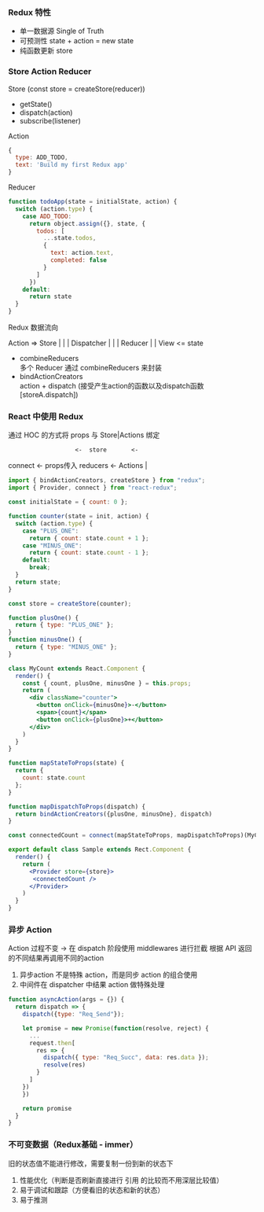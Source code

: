 

### Redux 特性

- 单一数据源 Single of Truth
- 可预测性 state + action = new state
- 纯函数更新 store


### Store Action Reducer

Store (const store = createStore(reducer))
- getState()
- dispatch(action)
- subscribe(listener)

Action  
``` javascript
{
  type: ADD_TODO,
  text: 'Build my first Redux app'
}
```

Reducer  
``` js
function todoApp(state = initialState, action) {
  switch (action.type) {
    case ADD_TODO:
      return object.assign({}, state, {
        todos: [
          ...state.todos,
          {
            text: action.text,
            completed: false
          }
        ]
      })
    default:
      return state
  }
}
```

Redux 数据流向

Action      =>      Store
  |                   |
  |                 Dispatcher
  |                   |
  |                  Reducer
  |                   |
View      <=       state


- combineReducers  
多个 Reducer 通过 combineReducers 来封装  
- bindActionCreators  
action + dispatch (接受产生action的函数以及dispatch函数[storeA.dispatch])


### React 中使用 Redux

通过 HOC 的方式将 props 与 Store|Actions 绑定

                       <-  store       <-
connect <- props传入                   reducers
                       <-  Actions       |


``` jsx
import { bindActionCreators, createStore } from "redux";
import { Provider, connect } from "react-redux";

const initialState = { count: 0 };

function counter(state = init, action) {
  switch (action.type) {
    case "PLUS_ONE":
      return { count: state.count + 1 };
    case "MINUS_ONE":
      return { count: state.count - 1 };
    default:
      break;
  }
  return state;
}

const store = createStore(counter);

function plusOne() {
  return { type: "PLUS_ONE" };
}
function minusOne() {
  return { type: "MINUS_ONE" };
}

class MyCount extends React.Component {
  render() {
    const { count, plusOne, minusOne } = this.props;
    return (
      <div className="counter">
        <button onClick={minusOne}>-</button>
        <span>{count}</span>
        <button onClick={plusOne}>+</button>
      </div>
    ) 
  }
}

function mapStateToProps(state) {
  return {
    count: state.count
  };
}

function mapDispatchToProps(dispatch) {
  return bindActionCreators({plusOne, minusOne}, dispatch)
}

const connectedCount = connect(mapStateToProps, mapDispatchToProps)(MyCount)

export default class Sample extends Rect.Component {
  render() {
    return (
      <Provider store={store}>
       <connectedCount />
      </Provider>
    )
  }
}
```


### 异步 Action

Action 过程不变 -> 在 dispatch 阶段使用 middlewares 进行拦截
根据 API 返回的不同结果再调用不同的action 

1. 异步action 不是特殊 action，而是同步 action 的组合使用
2. 中间件在 dispatcher 中结果 action 做特殊处理

``` javascript
function asyncAction(args = {}) {
  return dispatch => {
    dispatch({type: "Req_Send"});

    let promise = new Promise(function(resolve, reject) {
      ...
      request.then[
        res => {
          dispatch({ type: "Req_Succ", data: res.data });
          resolve(res)
        }
      ]
    }) 
    }) 

    return promise
  }
}

```


### 不可变数据（Redux基础 - immer）

旧的状态值不能进行修改，需要复制一份到新的状态下

1. 性能优化（判断是否刷新直接进行 引用 的比较而不用深层比较值）
2. 易于调试和跟踪（方便看旧的状态和新的状态）
3. 易于推测